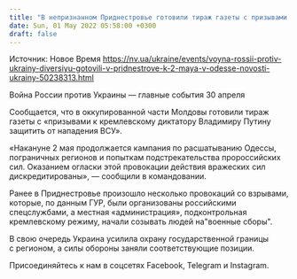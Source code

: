 ```yaml
---
title: "В непризнанном Приднестровье готовили тираж газеты с призывами к Путина «защитить от ВСУ»"
date: Sun, 01 May 2022 05:58:00 +0300
draft: false
---
```

Источник: Новое Время https://nv.ua/ukraine/events/voyna-rossii-protiv-ukrainy-diversiyu-gotovili-v-pridnestrove-k-2-maya-v-odesse-novosti-ukrainy-50238313.html


Война России против Украины — главные события 30 апреля

 Сообщается, что в оккупированной части Молдовы готовили тираж газеты с «призывами к кремлевскому диктатору Владимиру Путину защитить от нападения ВСУ».

«Накануне 2 мая продолжается кампания по расшатыванию Одессы, пограничных регионов и попыткам подстрекательства пророссийских сил. Оказанием огласки этой провокации действия вражеских сил дискредитированы», — сообщили в командовании.

Ранее в Приднестровье произошло несколько провокаций со взрывами, которые, по данным ГУР, были организованы российскими спецслужбами, а местная «администрация», подконтрольная кремлевскому режиму, начали созывать людей на"военные сборы".

В свою очередь Украина усилила охрану государственной границы с регионом, а силы обороны заняли соответствующие позиции.

Присоединяйтесь к нам в соцсетях Facebook, Telegram и Instagram.

